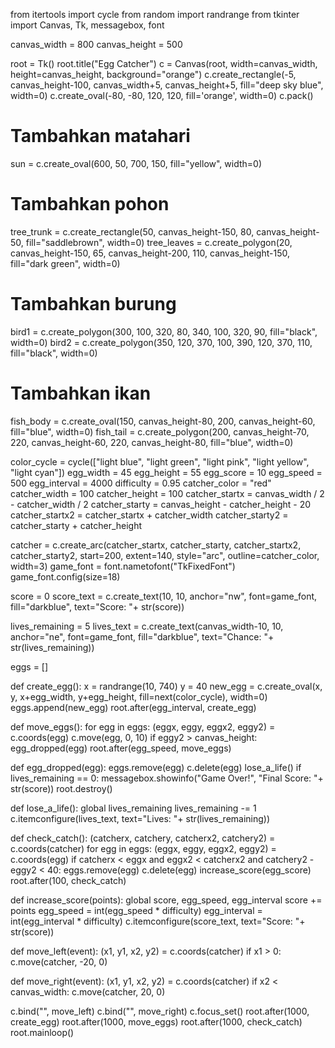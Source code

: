 from itertools import cycle
from random import randrange
from tkinter import Canvas, Tk, messagebox, font

canvas_width = 800
canvas_height = 500

root = Tk()
root.title("Egg Catcher")
c = Canvas(root, width=canvas_width, height=canvas_height, background="orange")
c.create_rectangle(-5, canvas_height-100, canvas_width+5, canvas_height+5, fill="deep sky blue", width=0)
c.create_oval(-80, -80, 120, 120, fill='orange', width=0)
c.pack()

# Tambahkan matahari
sun = c.create_oval(600, 50, 700, 150, fill="yellow", width=0)

# Tambahkan pohon
tree_trunk = c.create_rectangle(50, canvas_height-150, 80, canvas_height-50, fill="saddlebrown", width=0)
tree_leaves = c.create_polygon(20, canvas_height-150, 65, canvas_height-200, 110, canvas_height-150, fill="dark green", width=0)

# Tambahkan burung
bird1 = c.create_polygon(300, 100, 320, 80, 340, 100, 320, 90, fill="black", width=0)
bird2 = c.create_polygon(350, 120, 370, 100, 390, 120, 370, 110, fill="black", width=0)

# Tambahkan ikan
fish_body = c.create_oval(150, canvas_height-80, 200, canvas_height-60, fill="blue", width=0)
fish_tail = c.create_polygon(200, canvas_height-70, 220, canvas_height-60, 220, canvas_height-80, fill="blue", width=0)

color_cycle = cycle(["light blue", "light green", "light pink", "light yellow", "light cyan"])
egg_width = 45
egg_height = 55
egg_score = 10
egg_speed = 500
egg_interval = 4000
difficulty = 0.95
catcher_color = "red"
catcher_width = 100
catcher_height = 100
catcher_startx = canvas_width / 2 - catcher_width / 2
catcher_starty = canvas_height - catcher_height - 20
catcher_startx2 = catcher_startx + catcher_width
catcher_starty2 = catcher_starty + catcher_height

catcher = c.create_arc(catcher_startx, catcher_starty, catcher_startx2, catcher_starty2, start=200, extent=140, style="arc", outline=catcher_color, width=3)
game_font = font.nametofont("TkFixedFont")
game_font.config(size=18)

score = 0
score_text = c.create_text(10, 10, anchor="nw", font=game_font, fill="darkblue", text="Score: "+ str(score))

lives_remaining = 5
lives_text = c.create_text(canvas_width-10, 10, anchor="ne", font=game_font, fill="darkblue", text="Chance: "+ str(lives_remaining))

eggs = []

def create_egg():
    x = randrange(10, 740)
    y = 40
    new_egg = c.create_oval(x, y, x+egg_width, y+egg_height, fill=next(color_cycle), width=0)
    eggs.append(new_egg)
    root.after(egg_interval, create_egg)

def move_eggs():
    for egg in eggs:
        (eggx, eggy, eggx2, eggy2) = c.coords(egg)
        c.move(egg, 0, 10)
        if eggy2 > canvas_height:
            egg_dropped(egg)
    root.after(egg_speed, move_eggs)

def egg_dropped(egg):
    eggs.remove(egg)
    c.delete(egg)
    lose_a_life()
    if lives_remaining == 0:
        messagebox.showinfo("Game Over!", "Final Score: "+ str(score))
        root.destroy()

def lose_a_life():
    global lives_remaining
    lives_remaining -= 1
    c.itemconfigure(lives_text, text="Lives: "+ str(lives_remaining))

def check_catch():
    (catcherx, catchery, catcherx2, catchery2) = c.coords(catcher)
    for egg in eggs:
        (eggx, eggy, eggx2, eggy2) = c.coords(egg)
        if catcherx < eggx and eggx2 < catcherx2 and catchery2 - eggy2 < 40:
            eggs.remove(egg)
            c.delete(egg)
            increase_score(egg_score)
    root.after(100, check_catch)

def increase_score(points):
    global score, egg_speed, egg_interval
    score += points
    egg_speed = int(egg_speed * difficulty)
    egg_interval = int(egg_interval * difficulty)
    c.itemconfigure(score_text, text="Score: "+ str(score))

def move_left(event):
    (x1, y1, x2, y2) = c.coords(catcher)
    if x1 > 0:
        c.move(catcher, -20, 0)

def move_right(event):
    (x1, y1, x2, y2) = c.coords(catcher)
    if x2 < canvas_width:
        c.move(catcher, 20, 0)

c.bind("<Left>", move_left)
c.bind("<Right>", move_right)
c.focus_set()
root.after(1000, create_egg)
root.after(1000, move_eggs)
root.after(1000, check_catch)
root.mainloop()
